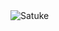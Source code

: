 <img src="https://komarev.com/ghpvc/?username=TheSatuke&label=Ziyaretçi%20Sayısı&color=FF0000" alt="Satuke" />

<a href="https://github.com/TheSatuke">
